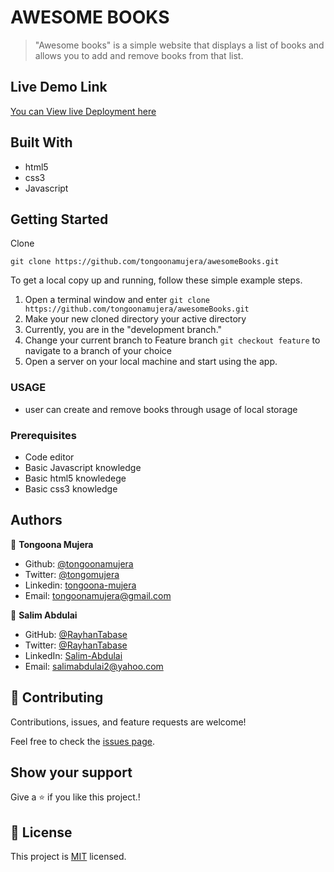 # AWESOME BOOKS

> "Awesome books" is a simple website that displays a list of books and allows you to add and remove books from that list.

## Live Demo Link

[You can View live Deployment here](https://tongoonamujera.github.io/awesomeBooks/)

## Built With

- html5
- css3
- Javascript

## Getting Started

Clone

```git
git clone https://github.com/tongoonamujera/awesomeBooks.git
```

To get a local copy up and running, follow these simple example steps.

1. Open a terminal window and enter `git clone https://github.com/tongoonamujera/awesomeBooks.git`
2. Make your new cloned directory your active directory
3. Currently, you are in the "development branch."
4. Change your current branch to Feature branch `git checkout feature` to navigate to a branch of your choice
5. Open a server on your local machine and start using the app.

### USAGE

- user can create and remove books through usage of local storage

### Prerequisites

- Code editor
- Basic Javascript knowledge
- Basic html5 knowledege
- Basic css3 knowledge

## Authors

👤 **Tongoona Mujera**

- Github: [@tongoonamujera](https://github.com/tongoonamujera)
- Twitter: [@tongomujera](https://twitter.com/tongomujera)
- Linkedin: [tongoona-mujera](https://www.linkedin.com/in/tongoona-mujera-125604162/)
- Email:  tongoonamujera@gmail.com

👤 **Salim Abdulai**

- GitHub: [@RayhanTabase](https://github.com/RayhanTabase)
- Twitter: [@RayhanTabase](https://twitter.com/@RayhanTabase)
- LinkedIn: [Salim-Abdulai](https://linkedin.com/in/salim-abdulai-5430065b)
- Email: salimabdulai2@yahoo.com

## 🤝 Contributing

Contributions, issues, and feature requests are welcome!

Feel free to check the [issues page](../../issues/).

## Show your support

Give a ⭐️ if you like this project.!

## 📝 License

This project is [MIT](LICENCE) licensed.
